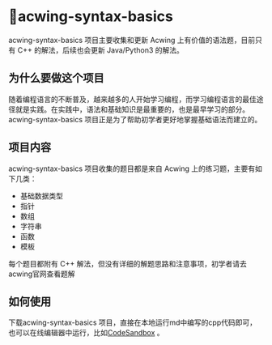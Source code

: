 # 🤩acwing-syntax-basics

acwing-syntax-basics 项目主要收集和更新 Acwing 上有价值的语法题，目前只有 C++ 的解法，后续也会更新 Java/Python3 的解法。

## 为什么要做这个项目

随着编程语言的不断普及，越来越多的人开始学习编程，而学习编程语言的最佳途径就是实践。在实践中，语法和基础知识是最重要的，也是最早学习的部分。acwing-syntax-basics 项目正是为了帮助初学者更好地掌握基础语法而建立的。

## 项目内容

acwing-syntax-basics 项目收集的题目都是来自 Acwing 上的练习题，主要有如下几类：

* 基础数据类型
* 指针
* 数组
* 字符串
* 函数
* 模板

每个题目都附有 C++ 解法，但没有详细的解题思路和注意事项，初学者请去acwing官网查看题解

## 如何使用

下载acwing-syntax-basics 项目，直接在本地运行md中编写的cpp代码即可，也可以在线编辑器中运行，比如[CodeSandbox](https://codesandbox.io/) 。
